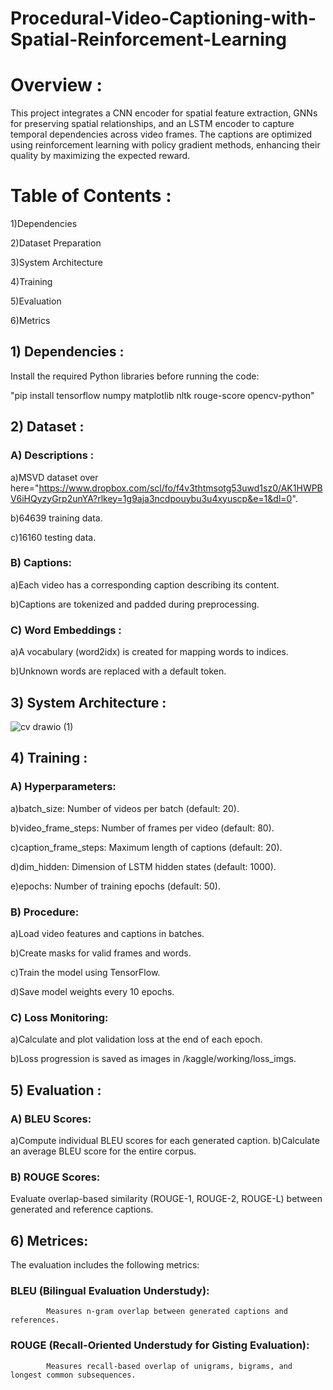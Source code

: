 # Procedural-Video-Captioning-with-Spatial-Reinforcement-Learning

# Overview :

This project integrates a CNN encoder for spatial feature extraction, GNNs for preserving spatial relationships, and an LSTM encoder to capture temporal dependencies across video frames. The captions are optimized using reinforcement learning with policy gradient methods, enhancing their quality by maximizing the expected reward.

# Table of Contents : 
1)Dependencies

2)Dataset Preparation

3)System Architecture

4)Training

5)Evaluation

6)Metrics

## 1) Dependencies :

Install the required Python libraries before running the code:

"pip install tensorflow numpy matplotlib nltk rouge-score opencv-python"

## 2) Dataset :

### A) Descriptions :

a)MSVD dataset over here="https://www.dropbox.com/scl/fo/f4v3thtmsotg53uwd1sz0/AK1HWPBV6iHQyzyGrp2unYA?rlkey=1g9aja3ncdpouybu3u4xyuscp&e=1&dl=0".

b)64639 training data.

c)16160 testing data.

### B) Captions:

a)Each video has a corresponding caption describing its content.

b)Captions are tokenized and padded during preprocessing.

### C) Word Embeddings :

a)A vocabulary (word2idx) is created for mapping words to indices.

b)Unknown words are replaced with a default <unk> token.

## 3) System Architecture :

![cv drawio (1)](https://github.com/user-attachments/assets/7a8514b0-4e4a-4728-9b0e-86d3dddfe0d0)

## 4) Training :

### A) Hyperparameters:

a)batch_size: Number of videos per batch (default: 20).

b)video_frame_steps: Number of frames per video (default: 80).

c)caption_frame_steps: Maximum length of captions (default: 20).

d)dim_hidden: Dimension of LSTM hidden states (default: 1000).

e)epochs: Number of training epochs (default: 50).


### B) Procedure:

a)Load video features and captions in batches.

b)Create masks for valid frames and words.

c)Train the model using TensorFlow.

d)Save model weights every 10 epochs.

### C) Loss Monitoring:

a)Calculate and plot validation loss at the end of each epoch.

b)Loss progression is saved as images in /kaggle/working/loss_imgs.

## 5) Evaluation :

### A) BLEU Scores:

a)Compute individual BLEU scores for each generated caption.
b)Calculate an average BLEU score for the entire corpus.

### B) ROUGE Scores:

Evaluate overlap-based similarity (ROUGE-1, ROUGE-2, ROUGE-L) between generated and reference captions.

## 6) Metrices:

The evaluation includes the following metrics:

### BLEU (Bilingual Evaluation Understudy):

            Measures n-gram overlap between generated captions and references.
### ROUGE (Recall-Oriented Understudy for Gisting Evaluation):

            Measures recall-based overlap of unigrams, bigrams, and longest common subsequences.
